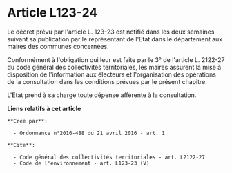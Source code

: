 # Article L123-24

Le décret prévu par l'article L. 123-23 est notifié dans les deux semaines suivant sa publication par le représentant de
l'Etat dans le département aux maires des communes concernées. 

Conformément à l'obligation qui leur est faite par le 3° de l'article L. 2122-27 du code général des collectivités
territoriales, les maires assurent la mise à disposition de l'information aux électeurs et l'organisation des opérations de
la consultation dans les conditions prévues par le présent chapitre. 

L'Etat prend à sa charge toute dépense afférente à la consultation.

**Liens relatifs à cet article**

	**Créé par**:

	  - Ordonnance n°2016-488 du 21 avril 2016 - art. 1

	**Cite**:

	  - Code général des collectivités territoriales - art. L2122-27
	  - Code de l'environnement - art. L123-23 (V)
